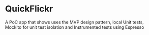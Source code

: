 # QuickFlickr
A PoC app that shows uses the MVP design pattern, local Unit tests, Mockito for unit test isolation and Instrumented tests using Espresso
